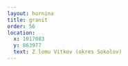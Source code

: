 ```yaml
---
layout: hornina
title: granit
order: 56
location:
  x: 1017083
  y: 863977
  text: Z lomu Vítkov (okres Sokolov)
---
```


